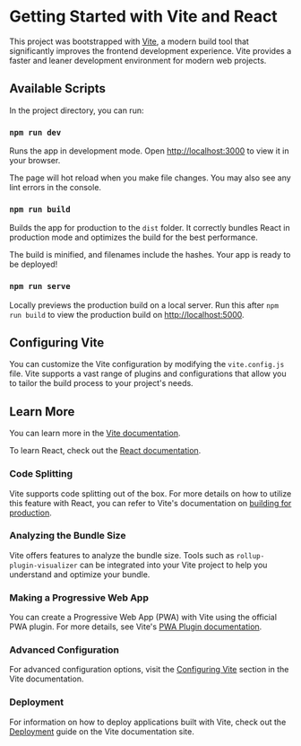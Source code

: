 # Getting Started with Vite and React

This project was bootstrapped with [Vite](https://vitejs.dev/guide/), a modern build tool that significantly improves the frontend development experience. Vite provides a faster and leaner development environment for modern web projects.

## Available Scripts

In the project directory, you can run:

### `npm run dev`

Runs the app in development mode.
Open [http://localhost:3000](http://localhost:3000) to view it in your browser.

The page will hot reload when you make file changes.
You may also see any lint errors in the console.

### `npm run build`

Builds the app for production to the `dist` folder.
It correctly bundles React in production mode and optimizes the build for the best performance.

The build is minified, and filenames include the hashes.
Your app is ready to be deployed!

### `npm run serve`

Locally previews the production build on a local server.
Run this after `npm run build` to view the production build on [http://localhost:5000](http://localhost:5000).

## Configuring Vite

You can customize the Vite configuration by modifying the `vite.config.js` file. Vite supports a vast range of plugins and configurations that allow you to tailor the build process to your project's needs.

## Learn More

You can learn more in the [Vite documentation](https://vitejs.dev/guide/).

To learn React, check out the [React documentation](https://reactjs.org/).

### Code Splitting

Vite supports code splitting out of the box. For more details on how to utilize this feature with React, you can refer to Vite's documentation on [building for production](https://vitejs.dev/guide/build.html).

### Analyzing the Bundle Size

Vite offers features to analyze the bundle size. Tools such as `rollup-plugin-visualizer` can be integrated into your Vite project to help you understand and optimize your bundle.

### Making a Progressive Web App

You can create a Progressive Web App (PWA) with Vite using the official PWA plugin. For more details, see Vite's [PWA Plugin documentation](https://vitejs.dev/plugins/pwa.html).

### Advanced Configuration

For advanced configuration options, visit the [Configuring Vite](https://vitejs.dev/config/) section in the Vite documentation.

### Deployment

For information on how to deploy applications built with Vite, check out the [Deployment](https://vitejs.dev/guide/static-deploy.html) guide on the Vite documentation site.
